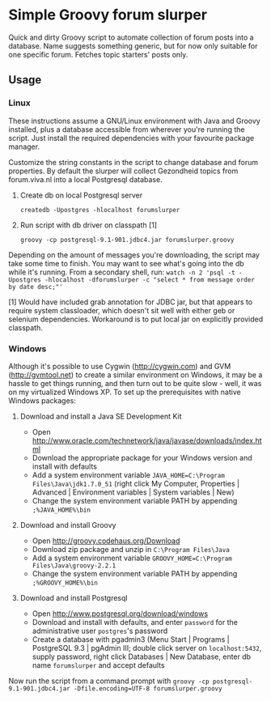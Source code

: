 # Simple Groovy forum slurper

Quick and dirty Groovy script to automate collection of forum posts into a database. Name suggests something generic, but for now only suitable for one specific forum. Fetches topic starters' posts only.

## Usage

### Linux

These instructions assume a GNU/Linux environment with Java and Groovy installed, plus a database accessible from wherever you're running the script. Just install the required dependencies with your favourite package manager.

Customize the string constants in the script to change database and forum properties. By default the slurper will collect Gezondheid topics from forum.viva.nl into a local Postgresql database.
	
1. Create db on local Postgresql server

    `createdb -Upostgres -hlocalhost forumslurper`

2. Run script with db driver on classpath [1]

    `groovy -cp postgresql-9.1-901.jdbc4.jar forumslurper.groovy`

Depending on the amount of messages you're downloading, the script may take some time to finish. You may want to see what's going into the db while it's running. From a secondary shell, run: `watch -n 2 'psql -t -Upostgres -hlocalhost -dforumslurper -c "select * from message order by date desc;"'`

[1] Would have included grab annotation for JDBC jar, but that appears to require system classloader, which doesn't sit well with either geb or selenium dependencies. Workaround is to put local jar on explicitly provided classpath.

### Windows

Although it's possible to use Cygwin (http://cygwin.com) and GVM (http://gvmtool.net) to create a similar environment on Windows, it may be a hassle to get things running, and then turn out to be quite slow - well, it was on my virtualized Windows XP. To set up the prerequisites with native Windows packages:

1. Download and install a Java SE Development Kit

    * Open http://www.oracle.com/technetwork/java/javase/downloads/index.html
    * Download the appropriate package for your Windows version and install with defaults
    * Add a system environment variable `JAVA_HOME=C:\Program Files\Java\jdk1.7.0_51` (right click My Computer, Properties | Advanced | Environment variables | System variables | New)
    * Change the system environment variable PATH by appending `;%JAVA_HOME%\bin`

2. Download and install Groovy

    * Open http://groovy.codehaus.org/Download
    * Download zip package and unzip in `C:\Program Files\Java`
    * Add a system environment variable `GROOVY_HOME=C:\Program Files\Java\groovy-2.2.1`
    * Change the system environment variable PATH by appending `;%GROOVY_HOME%\bin`

3. Download and install Postgresql

    * Open http://www.postgresql.org/download/windows
    * Download and install with defaults, and enter `password` for the administrative user `postgres`'s password
    * Create a database with pgadmin3 (Menu Start | Programs | PostgreSQL 9.3 | pgAdmin III; double click server on `localhost:5432`, supply password, right click Databases | 
New Database, enter db name `forumslurper` and accept defaults

Now run the script from a command prompt with `groovy -cp postgresql-9.1-901.jdbc4.jar -Dfile.encoding=UTF-8 forumslurper.groovy`

